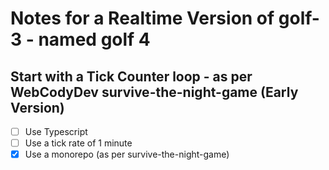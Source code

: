 # Notes for a Realtime Version of golf-3 - named golf 4

## Start with a Tick Counter loop - as per WebCodyDev survive-the-night-game (Early Version)

- [ ] Use Typescript
- [ ] Use a tick rate of 1 minute
- [x] Use a monorepo (as per survive-the-night-game)
